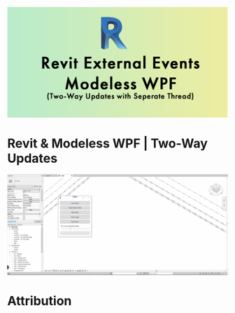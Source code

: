![alt text](https://github.com/varolomer/RevitWPF/blob/master/RevitWPF/Assets/Github/Banner.png)

# Revit & Modeless WPF | Two-Way Updates
![alt text](https://github.com/varolomer/RevitWPF/blob/master/RevitWPF/Assets/Github/BatchWallExportProgress.gif)
# Attribution

